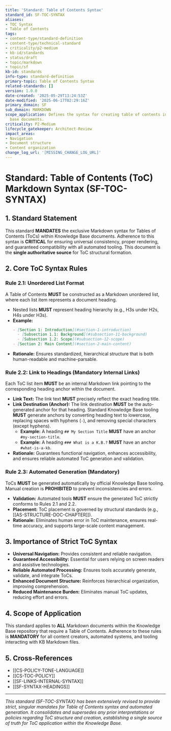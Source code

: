 ```yaml
---
title: 'Standard: Table of Contents Syntax'
standard_id: SF-TOC-SYNTAX
aliases:
- TOC Syntax
- Table of Contents
tags:
- content-type/standard-definition
- content-type/technical-standard
- criticality/p2-medium
- kb-id/standards
- status/draft
- topic/markdown
- topic/sf
kb-id: standards
info-type: standard-definition
primary-topic: Table of Contents Syntax
related-standards: []
version: 1.0.0
date-created: '2025-05-29T13:24:53Z'
date-modified: '2025-06-17T02:29:16Z'
primary_domain: SF
sub_domain: MARKDOWN
scope_application: Defines the syntax for creating table of contents in knowledge
  base documents.
criticality: P2-Medium
lifecycle_gatekeeper: Architect-Review
impact_areas:
- Navigation
- Document structure
- Content organization
change_log_url: '[MISSING_CHANGE_LOG_URL]'
---
```

# Standard: Table of Contents (ToC) Markdown Syntax (SF-TOC-SYNTAX)

## 1. Standard Statement

This standard **MANDATES** the exclusive Markdown syntax for Tables of Contents (ToCs) within Knowledge Base documents. Adherence to this syntax is **CRITICAL** for ensuring universal consistency, proper rendering, and guaranteed compatibility with all automated tooling. This document is the **single authoritative source** for ToC structural formation.

## 2. Core ToC Syntax Rules

### Rule 2.1: Unordered List Format
A Table of Contents **MUST** be constructed as a Markdown unordered list, where each list item represents a document heading.
*   Nested lists **MUST** represent heading hierarchy (e.g., H3s under H2s, H4s under H3s).
*   **Example:**
    ```markdown
    - [Section 1: Introduction](#section-1-introduction)
      - [Subsection 1.1: Background](#subsection-11-background)
      - [Subsection 1.2: Scope](#subsection-12-scope)
    - [Section 2: Main Content](#section-2-main-content)
    ```
*   **Rationale:** Ensures standardized, hierarchical structure that is both human-readable and machine-parsable.

### Rule 2.2: Link to Headings (Mandatory Internal Links)
Each ToC list item **MUST** be an internal Markdown link pointing to the corresponding heading anchor within the document.
*   **Link Text:** The link text **MUST** precisely reflect the exact heading title.
*   **Link Destination (Anchor):** The link destination **MUST** be the auto-generated anchor for that heading. Standard Knowledge Base tooling **MUST** generate anchors by converting heading text to lowercase, replacing spaces with hyphens (`-`), and removing special characters (except hyphens).
    *   **Example:** A heading `## My Section Title` **MUST** have an anchor `#my-section-title`.
    *   **Example:** A heading `### What is a K.B.?` **MUST** have an anchor `#what-is-a-kb`.
*   **Rationale:** Guarantees functional navigation, enhances accessibility, and ensures reliable automated ToC generation and validation.

### Rule 2.3: Automated Generation (Mandatory)
ToCs **MUST** be generated automatically by official Knowledge Base tooling. Manual creation is **PROHIBITED** to prevent inconsistencies and errors.
*   **Validation:** Automated tools **MUST** ensure the generated ToC strictly conforms to Rules 2.1 and 2.2.
*   **Placement:** ToC placement is governed by structural standards (e.g., [[AS-STRUCTURE-DOC-CHAPTER]]).
*   **Rationale:** Eliminates human error in ToC maintenance, ensures real-time accuracy, and supports large-scale content management.

## 3. Importance of Strict ToC Syntax

*   **Universal Navigation:** Provides consistent and reliable navigation.
*   **Guaranteed Accessibility:** Essential for users relying on screen readers and assistive technologies.
*   **Reliable Automated Processing:** Ensures tools accurately generate, validate, and integrate ToCs.
*   **Enhanced Document Structure:** Reinforces hierarchical organization, improving comprehension.
*   **Reduced Maintenance Burden:** Eliminates manual ToC updates, reducing effort and errors.

## 4. Scope of Application

This standard applies to **ALL** Markdown documents within the Knowledge Base repository that require a Table of Contents. Adherence to these rules is **MANDATORY** for all content creators, automated systems, and tooling interacting with KB Markdown files.

## 5. Cross-References
*   [[CS-POLICY-TONE-LANGUAGE]]
*   [[CS-TOC-POLICY]]
*   [[SF-LINKS-INTERNAL-SYNTAX]]
*   [[SF-SYNTAX-HEADINGS]]

---
*This standard (SF-TOC-SYNTAX) has been extensively revised to provide strict, singular mandates for Table of Contents syntax and automated generation. It consolidates and supersedes any prior interpretations or policies regarding ToC structure and creation, establishing a single source of truth for ToC application within the Knowledge Base.*
